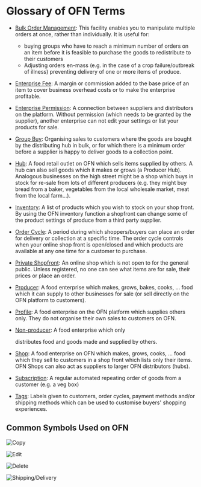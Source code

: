 # Glossary of OFN Terms

* [Bulk Order Management](basic-features/orders/view-orders.md#bulk-order-management): This facility enables you to manipulate multiple orders at once, rather than individually.  It is useful for:
  * buying groups who have to reach a minimum number of orders on an item before it is feasible to purchase the goods to redistribute to their customers
  * Adjusting orders en-mass \(e.g. in the case of a crop failure/outbreak of illness\) preventing delivery of one or more items of produce.
* [Enterprise Fee](basic-features/shopfront/enterprise-fees.md): A margin or commission added to the base price of an item to cover business overhead costs or to make the enterprise profitable.
* [Enterprise Permission](basic-features/enterprise-profile/enterprise-to-enterprise-permissions-e2es.md): A connection between suppliers and distributors on the platform. Without permission \(which needs to be granted by the supplier\), another enterprise can not edit your settings or list your products for sale.
* [Group Buy](basic-features/products-1/group-buy-for-bulk-ordering.md): Organising sales to customers where the goods are bought by the distributing hub in bulk, or for which there is a minimum order before a supplier is happy to deliver goods to a collection point.
* [Hub](your-quick-start-on-ofn-given-who-you-are.md#hub): A food retail outlet on OFN which sells items supplied by others.  A hub can also sell goods which it makes or grows \(a Producer Hub\).  Analogous businesses on the high street might be a shop which buys in stock for re-sale from lots of different producers \(e.g. they might buy bread from a baker, vegetables from the local wholesale market, meat from the local farm...\). 
* [Inventory](basic-features/products-1/inventory-tool.md): A list of products which you wish to stock on your shop front.  By using the OFN inventory function a shopfront can change some of the product settings of produce from a third party supplier.
* [Order Cycle](basic-features/shopfront/order-cycle/): A period during which shoppers/buyers can place an order for delivery or collection at a specific time.  The order cycle controls when your online shop front is open/closed and which products are available at any one time for a customer to purchase.
* [Private Shopfront](basic-features/shopfront/private-shopfront.md): An online shop which is not open to for the general public.  Unless registered, no one can see what items are for sale, their prices or place an order.
* [Producer](basic-features/enterprise-profile/package-types.md#for-producers): A food enterprise which makes, grows, bakes, cooks, ... food which it can supply to other businesses for sale \(or sell directly on the OFN platform to customers\).
* [Profile](your-quick-start-on-ofn-given-who-you-are.md#profile): A food enterprise on the OFN platform which supplies others only. They do not organise their own sales to customers on OFN. 
* [Non-producer](basic-features/enterprise-profile/package-types.md#for-non-producers-hubs): A food enterprise which only

  distributes food and goods made and supplied by others.

* [Shop](your-quick-start-on-ofn-given-who-you-are.md#shop): A food enterprise on OFN which makes, grows, cooks, ... food which they sell to customers in a shop front which lists only their items. OFN Shops can also act as suppliers to larger OFN distributors \(hubs\).
* [Subscription](basic-features/subscriptions/): A regular automated repeating order of goods from a customer \(e.g. a veg box\)
* [Tags](basic-features/shopfront/customer-management-and-conditional-displays-prices/): Labels given to customers, order cycles, payment methods and/or shipping methods which can be used to customise buyers' shopping experiences.

## Common Symbols Used on OFN

![Copy](.gitbook/assets/copy.jpg)

![Edit](.gitbook/assets/edit.png)

![Delete](.gitbook/assets/trash.jpg)

![Shipping/Delivery](.gitbook/assets/shipped%20%282%29.png)

